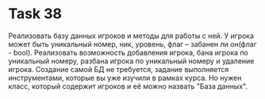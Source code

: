 # Task 38

Реализовать базу данных игроков и методы для работы с ней.
У игрока может быть уникальный номер, ник, уровень, флаг – забанен ли он(флаг - bool).
Реализовать возможность добавления игрока, бана игрока по уникальный номеру, разбана игрока по уникальный номеру и удаление игрока.
Создание самой БД не требуется, задание выполняется инструментами, которые вы уже изучили в рамках курса. Но нужен класс, который содержит игроков и её можно назвать "База данных".